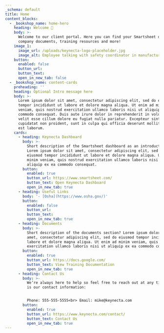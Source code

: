 ```yaml
---
_schema: default
title: Home
content_blocks:
  - _bookshop_name: home-hero
    heading: Welcome 👋
    body: >-
      Welcome to our client portal. Here you can find your Smartsheet dashboard,
      company documents, training resources and more!
    image_1:
      image_url: /uploads/keynecta-logo-placeholder.jpg
      image_alt: Employee talking with safety coordinator in manufacturing plant
    button:
      enabled: false
      button_url:
      button_text:
      open_in_new_tab: false
  - _bookshop_name: content-cards
    preheading: ''
    heading: Optional Intro message here
    body: >-
      Lorem ipsum dolor sit amet, consectetur adipiscing elit, sed do eiusmod
      tempor incididunt ut labore et dolore magna aliqua. Ut enim ad minim
      veniam, quis nostrud exercitation ullamco laboris nisi ut aliquip ex ea
      commodo consequat. Duis aute irure dolor in reprehenderit in voluptate
      velit esse cillum dolore eu fugiat nulla pariatur. Excepteur sint occaecat
      cupidatat non proident, sunt in culpa qui officia deserunt mollit anim id
      est laborum.
    cards:
      - heading: Keynecta Dashboard
        body: >-
          Short description of the Smartsheet dashboard as an introduction?
          Lorem ipsum dolor sit amet, consectetur adipiscing elit, sed do
          eiusmod tempor incididunt ut labore et dolore magna aliqua. Ut enim ad
          minim veniam, quis nostrud exercitation ullamco laboris nisi ut
          aliquip ex ea commodo consequat.
        button:
          enabled: true
          button_url: https://www.smartsheet.com/
          button_text: Open Keynecta Dashboard
          open_in_new_tab: true
      - heading: Useful Links
        body: '- [Osha](https://www.osha.gov/)'
        button:
          enabled: false
          button_url:
          button_text:
          open_in_new_tab: true
      - heading: Documents
        body: >-
          Short description of the documents section? Lorem ipsum dolor sit
          amet, consectetur adipiscing elit, sed do eiusmod tempor incididunt ut
          labore et dolore magna aliqua. Ut enim ad minim veniam, quis nostrud
          exercitation ullamco laboris nisi ut aliquip ex ea commodo consequat.
        button:
          enabled: true
          button_url: https://docs.google.com/
          button_text: View Training Documentation
          open_in_new_tab: true
      - heading: Contact Us
        body: >-
          We’re always here to help so feel free to reach out at any time. Here
          is our contact information:


          Phone: 555-555-5555<br> Email: mike@keynecta.com
        button:
          enabled: true
          button_url: https://www.keynecta.com/contact/
          button_text: Contact Us
          open_in_new_tab: true
---
```

